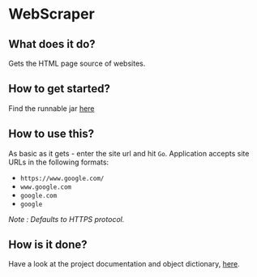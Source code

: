 # WebScraper 

## What does it do? 
Gets the HTML page source of websites.

## How to get started?
Find the runnable jar [here](https://github.com/rudras-hub/WebScraper/blob/master/dist/WebScraper.jar)

## How to use this? 
As basic as it gets - enter the site url and hit `Go`. 
Application accepts site URLs in the following formats: 
- `https://www.google.com/`
- `www.google.com`
- `google.com`
- `google`

_Note : Defaults to HTTPS protocol._

## How is it done? 
Have a look at the project documentation and object dictionary, [here](https://rudras-hub.github.io/WebScraper/). 


